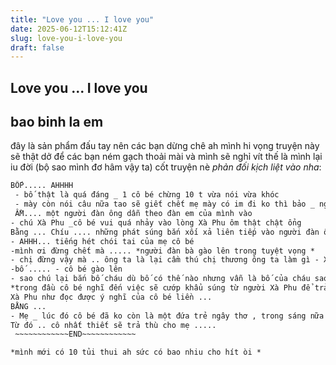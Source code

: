```yaml
---
title: "Love you ... I love you"
date: 2025-06-12T15:12:41Z
slug: love-you-i-love-you
draft: false
---
```


## Love you ... I love you

## bao binh la em

đây là sản phẩm đấu tay nên các bạn dừng chê ah mình hi vọng truyện này sẽ thật dở để các bạn ném gạch thoải mài và mình sẽ nghỉ vít thế là mình lại iu đời (bộ sao mình đơ hâm vậy ta)
cốt truyện nè *phản đối kịch liệt vào nha*:
~~~~6 năm trước ~~~~
BỐP..... AHHHH
 - bố thật là quá đáng _ 1 cô bé chừng 10 t vừa nói vừa khóc 
 - mày còn nói câu nữa tao sẽ giết chết mẹ mày có im đi ko thì bảo _ người đàn ông khoảng 50t gào lên như 1 con thú hoang mát ổng chợn chừng lên 
 ẦM.... một người đàn ông dẫn theo đàn em của mình vào 
- chú Xà Phu _cô bé vui quá nhảy vào lòng Xà Phu ôm thật chật ổng 
Bằng ... Chíu .... những phát súng bắn xối xả liên tiếp vào người đàn ông 50 t kia 
- AHHH... tiếng hét chói tai của mẹ cô bé 
-mình ơi đừng chết mà ..... *người đàn bà gào lên trong tuyệt vọng *
- chị đừng vậy mà .. ông ta là lại cầm thú chị thương ông ta làm gì - Xà Phu nói bằng giọng khản đặc 
-bố ..... - cô bé gào lên 
- sao chú lại bắn bố cháu dù bố có thế nào nhưng vẫn là bố của cháu sao chú lại làm thế _ cô bé gào lên 
*trong đầu cô bé nghĩ đến việc sẽ cướp khẩu súng từ người Xà Phu để trả thù cho người bố trong lúc xay rược đã điên loạn *
Xà Phu như đọc được ý nghĩ của cô bé liền ...
BẰNG ... 
- Mẹ _ lúc đó cô bé đã ko còn là một đứa trẻ ngây thơ , trong sáng nữa mà là...... 
Từ đó .. cô nhất thiết sẽ trả thù cho mẹ .....
 ~~~~~~~~~~~~END~~~~~~~~~~~~

*mình mới có 10 tủi thui ah sức có bao nhiu cho hít òi *